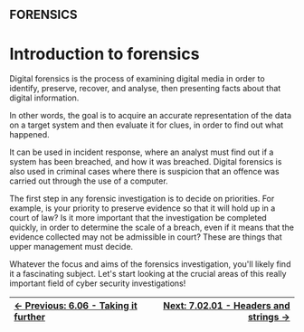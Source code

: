 ## FORENSICS

# Introduction to forensics

Digital
forensics is the process of examining digital media in order to
identify, preserve, recover, and analyse, then presenting facts about
that digital information.

In other words, the goal is to acquire an accurate representation of
the data on a target system and then evaluate it for clues, in order to
find out what happened.

It can be used in incident response, where an analyst must find out
if a system has been breached, and how it was breached. Digital
forensics is also used in criminal cases where there is suspicion that
an offence was carried out through the use of a computer.

The first step in any forensic investigation is to decide on
priorities. For example, is your priority to preserve evidence so that
it will hold up in a court of law? Is it more important that the
investigation be completed quickly, in order to determine the scale of a
 breach, even if it means that the evidence collected may not be
admissible in court? These are things that upper management must decide.

Whatever the focus and aims of the forensics investigation, you'll
likely find it a fascinating subject. Let's start looking at the crucial
 areas of this really important field of cyber security investigations!

<div align="center">

[← Previous: 6.06 - Taking it further](TakingItFurther6.6.md) | [Next: 7.02.01 - Headers and strings →](HeadersAndStrings7.2.1.md)
:-|-:
